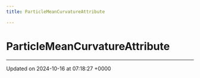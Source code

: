 ```yaml
---
title: ParticleMeanCurvatureAttribute

---
```


# ParticleMeanCurvatureAttribute





-------------------------------

Updated on 2024-10-16 at 07:18:27 +0000